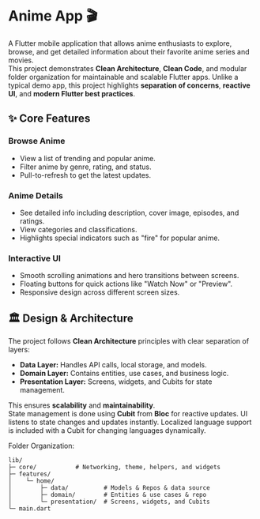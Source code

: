 # Anime App 🎬

A Flutter mobile application that allows anime enthusiasts to explore, browse, and get detailed information about their favorite anime series and movies.  
This project demonstrates **Clean Architecture**, **Clean Code**, and modular folder organization for maintainable and scalable Flutter apps. Unlike a typical demo app, this project highlights **separation of concerns**, **reactive UI**, and **modern Flutter best practices**.

## ✨ Core Features

### Browse Anime
- View a list of trending and popular anime.
- Filter anime by genre, rating, and status.
- Pull-to-refresh to get the latest updates.

### Anime Details
- See detailed info including description, cover image, episodes, and ratings.
- View categories and classifications.
- Highlights special indicators such as "fire" for popular anime.

### Interactive UI
- Smooth scrolling animations and hero transitions between screens.
- Floating buttons for quick actions like "Watch Now" or "Preview".
- Responsive design across different screen sizes.

## 🏛 Design & Architecture

The project follows **Clean Architecture** principles with clear separation of layers:

- **Data Layer:** Handles API calls, local storage, and models.
- **Domain Layer:** Contains entities, use cases, and business logic.
- **Presentation Layer:** Screens, widgets, and Cubits for state management.

This ensures **scalability** and **maintainability**.  
State management is done using **Cubit** from **Bloc** for reactive updates. UI listens to state changes and updates instantly. Localized language support is included with a Cubit for changing languages dynamically.

Folder Organization:

```text
lib/
├─ core/           # Networking, theme, helpers, and widgets
├─ features/
│    └─ home/
│        ├─ data/          # Models & Repos & data source
│        ├─ domain/        # Entities & use cases & repo
│        └─ presentation/  # Screens, widgets, and Cubits
└─ main.dart
